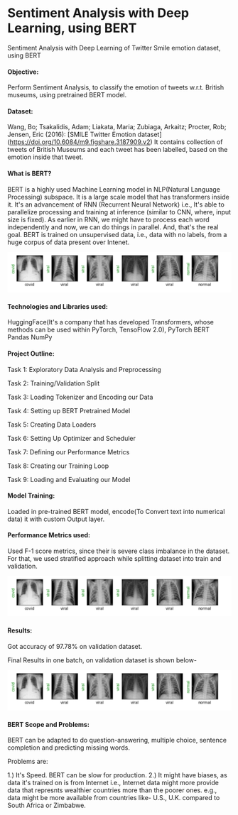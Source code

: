 # Sentiment Analysis with Deep Learning, using BERT
Sentiment Analysis with Deep Learning of Twitter Smile emotion dataset, using BERT

#### Objective:

Perform Sentiment Analysis, to classify the emotion of tweets w.r.t. British museums, using pretrained BERT model.

#### Dataset:

Wang, Bo; Tsakalidis, Adam; Liakata, Maria; Zubiaga, Arkaitz; Procter, Rob; Jensen, Eric (2016): [SMILE Twitter Emotion dataset] (https://doi.org/10.6084/m9.figshare.3187909.v2)
It contains collection of tweets of British Museums and each tweet has been labelled, based on the emotion inside that tweet.

#### What is BERT?

BERT is a highly used Machine Learning model in NLP(Natural Language Processing) subspace. It is a large scale model that has transformers inside it. It's an advancement of RNN (Recurrent Neural Network) i.e., It's able to parallelize processing and training at inference (similar to CNN, where, input size is fixed). As earlier in RNN, we might have to process each word independently and now, we can do things in parallel. And, that's the real goal. BERT is trained on unsupervised data, i.e., data with no labels, from a huge corpus of data present over Intenet.

![alt text](https://github.com/rickhagwal/Covid19_Image_classification/blob/master/images/final_res.PNG)

#### Technologies and Libraries used:
HuggingFace(It's a company that has developed Transformers, whose methods can be used within PyTorch, TensoFlow 2.0), 
PyTorch
BERT
Pandas
NumPy

#### Project Outline:

Task 1: Exploratory Data Analysis and Preprocessing

Task 2: Training/Validation Split

Task 3: Loading Tokenizer and Encoding our Data

Task 4: Setting up BERT Pretrained Model

Task 5: Creating Data Loaders

Task 6: Setting Up Optimizer and Scheduler

Task 7: Defining our Performance Metrics

Task 8: Creating our Training Loop

Task 9: Loading and Evaluating our Model


#### Model Training:
Loaded in pre-trained BERT model, encode(To Convert text into numerical data) it with custom Output layer.

#### Performance Metrics used:

Used F-1 score metrics, since their is severe class imbalance in the dataset. For that, we used stratified approach while splitting dataset into train and validation.

![alt text](https://github.com/rickhagwal/Covid19_Image_classification/blob/master/images/final_res.PNG)

#### Results:

Got accuracy of 97.78% on validation dataset.

Final Results in one batch, on validation dataset is shown below-

![alt text](https://github.com/rickhagwal/Covid19_Image_classification/blob/master/images/final_res.PNG)

#### BERT Scope and Problems:

BERT can be adapted to do question-answering, multiple choice, sentence completion and predicting missing words.

Problems are:

1.) It's Speed. BERT can be slow for production.
2.) It might have biases, as data it's trained on is from Internet i.e., Internet data might more provide data that represnts wealthier countries more than the poorer ones. e.g., data might be more available from countries like- U.S., U.K. compared to South Africa or Zimbabwe.

